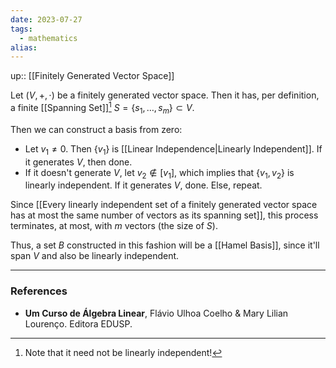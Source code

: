 ```yaml
---
date: 2023-07-27
tags:
  - mathematics
alias: 
---
```

up:: [[Finitely Generated Vector Space]]

Let $(V, +,\cdot)$ be a finitely generated vector space. Then it has, per definition, a finite [[Spanning Set]][^1] $S = \{s_1, \dots, s_m\} \subset V$. 

Then we can construct a basis from zero:
- Let $v_1 \neq 0$. Then $\{v_1\}$ is [[Linear Independence|Linearly Independent]]. If it generates $V$, then done.
- If it doesn't generate $V$, let $v_2 \notin [v_1]$, which implies that $\{v_1, v_2\}$ is linearly independent. If it generates $V$, done. Else, repeat.

Since [[Every linearly independent set of a finitely generated vector space has at most the same number of vectors as its spanning set]], this process terminates, at most, with $m$ vectors (the size of $S$). 

Thus, a set $B$ constructed in this fashion will be a [[Hamel Basis]], since it'll span $V$ and also be linearly independent.

---
### References
- **Um Curso de Álgebra Linear**, Flávio Ulhoa Coelho & Mary Lilian Lourenço. Editora EDUSP.

[^1]: Note that it need not be linearly independent!
